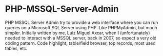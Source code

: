 # PHP-MSSQL-Server-Admin
PHP MSSQL Server Admin try to provide a web interface where you can run queries on a Microsoft SQL Server using PHP. Like PHPMyAdmin, but much simpler. Initially written by me, Luiz Miguel Axcar, when I (unfortunately) needed to interact with a MSSQL server, back in 2007, so expect a very old coding pattern. Code highlight, table/field browser, top records, most used tables, etc.
